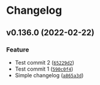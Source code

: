 # Changelog

<!--next-version-placeholder-->

## v0.136.0 (2022-02-22)
### Feature
* Test commit 2
 ([`65229d2`](https://github.com/l0kix2/python-sdk/commit/65229d29304b3dc152405507f2f36d85f45b8b49))
* Test commit 1
 ([`590c0f4`](https://github.com/l0kix2/python-sdk/commit/590c0f497f05fdede82b7a4f2819704007538ef1))
* Simple changelog
 ([`a865a3d`](https://github.com/l0kix2/python-sdk/commit/a865a3d35afbe1db6f269abe4c91e3586635ecbc))
